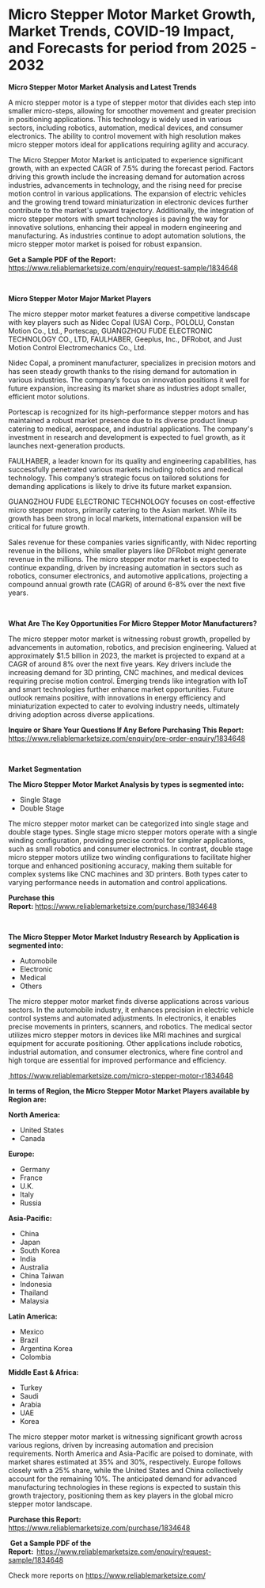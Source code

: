 <p><h1>Micro Stepper Motor Market Growth, Market Trends, COVID-19 Impact, and Forecasts for period from 2025 - 2032</h1></p><p><strong>Micro Stepper Motor Market Analysis and Latest Trends</strong></p>
<p><p>A micro stepper motor is a type of stepper motor that divides each step into smaller micro-steps, allowing for smoother movement and greater precision in positioning applications. This technology is widely used in various sectors, including robotics, automation, medical devices, and consumer electronics. The ability to control movement with high resolution makes micro stepper motors ideal for applications requiring agility and accuracy.</p><p>The Micro Stepper Motor Market is anticipated to experience significant growth, with an expected CAGR of 7.5% during the forecast period. Factors driving this growth include the increasing demand for automation across industries, advancements in technology, and the rising need for precise motion control in various applications. The expansion of electric vehicles and the growing trend toward miniaturization in electronic devices further contribute to the market's upward trajectory. Additionally, the integration of micro stepper motors with smart technologies is paving the way for innovative solutions, enhancing their appeal in modern engineering and manufacturing. As industries continue to adopt automation solutions, the micro stepper motor market is poised for robust expansion.</p></p>
<p><strong>Get a Sample PDF of the Report:&nbsp;</strong> <a href="https://www.reliablemarketsize.com/enquiry/request-sample/1834648?utm_campaign=3120&utm_medium=2&utm_source=Github&utm_content=ia&utm_term=06042025&utm_id=micro-stepper-motor">https://www.reliablemarketsize.com/enquiry/request-sample/1834648</a></p>
<p>&nbsp;</p>
<p><strong>Micro Stepper Motor Major Market Players</strong></p>
<p><p>The micro stepper motor market features a diverse competitive landscape with key players such as Nidec Copal (USA) Corp., POLOLU, Constan Motion Co., Ltd., Portescap, GUANGZHOU FUDE ELECTRONIC TECHNOLOGY CO., LTD, FAULHABER, Geeplus, Inc., DFRobot, and Just Motion Control Electromechanics Co., Ltd. </p><p>Nidec Copal, a prominent manufacturer, specializes in precision motors and has seen steady growth thanks to the rising demand for automation in various industries. The company’s focus on innovation positions it well for future expansion, increasing its market share as industries adopt smaller, efficient motor solutions.</p><p>Portescap is recognized for its high-performance stepper motors and has maintained a robust market presence due to its diverse product lineup catering to medical, aerospace, and industrial applications. The company's investment in research and development is expected to fuel growth, as it launches next-generation products.</p><p>FAULHABER, a leader known for its quality and engineering capabilities, has successfully penetrated various markets including robotics and medical technology. This company’s strategic focus on tailored solutions for demanding applications is likely to drive its future market expansion.</p><p>GUANGZHOU FUDE ELECTRONIC TECHNOLOGY focuses on cost-effective micro stepper motors, primarily catering to the Asian market. While its growth has been strong in local markets, international expansion will be critical for future growth. </p><p>Sales revenue for these companies varies significantly, with Nidec reporting revenue in the billions, while smaller players like DFRobot might generate revenue in the millions. The micro stepper motor market is expected to continue expanding, driven by increasing automation in sectors such as robotics, consumer electronics, and automotive applications, projecting a compound annual growth rate (CAGR) of around 6-8% over the next five years.</p></p>
<p>&nbsp;</p>
<p><strong>What Are The Key Opportunities For Micro Stepper Motor Manufacturers?</strong></p>
<p><p>The micro stepper motor market is witnessing robust growth, propelled by advancements in automation, robotics, and precision engineering. Valued at approximately $1.5 billion in 2023, the market is projected to expand at a CAGR of around 8% over the next five years. Key drivers include the increasing demand for 3D printing, CNC machines, and medical devices requiring precise motion control. Emerging trends like integration with IoT and smart technologies further enhance market opportunities. Future outlook remains positive, with innovations in energy efficiency and miniaturization expected to cater to evolving industry needs, ultimately driving adoption across diverse applications.</p></p>
<p><strong>Inquire or Share Your Questions If Any Before Purchasing This Report:</strong> <a href="https://www.reliablemarketsize.com/enquiry/pre-order-enquiry/1834648?utm_campaign=3120&utm_medium=2&utm_source=Github&utm_content=ia&utm_term=06042025&utm_id=micro-stepper-motor">https://www.reliablemarketsize.com/enquiry/pre-order-enquiry/1834648</a></p>
<p>&nbsp;</p>
<p><strong>Market Segmentation</strong></p>
<p><strong>The Micro Stepper Motor Market Analysis by types is segmented into:</strong></p>
<p><ul><li>Single Stage</li><li>Double Stage</li></ul></p>
<p><p>The micro stepper motor market can be categorized into single stage and double stage types. Single stage micro stepper motors operate with a single winding configuration, providing precise control for simpler applications, such as small robotics and consumer electronics. In contrast, double stage micro stepper motors utilize two winding configurations to facilitate higher torque and enhanced positioning accuracy, making them suitable for complex systems like CNC machines and 3D printers. Both types cater to varying performance needs in automation and control applications.</p></p>
<p><strong>Purchase this Report:&nbsp;</strong><a href="https://www.reliablemarketsize.com/purchase/1834648?utm_campaign=3120&utm_medium=2&utm_source=Github&utm_content=ia&utm_term=06042025&utm_id=micro-stepper-motor">https://www.reliablemarketsize.com/purchase/1834648</a></p>
<p>&nbsp;</p>
<p><strong>The Micro Stepper Motor Market Industry Research by Application is segmented into:</strong></p>
<p><ul><li>Automobile</li><li>Electronic</li><li>Medical</li><li>Others</li></ul></p>
<p><p>The micro stepper motor market finds diverse applications across various sectors. In the automobile industry, it enhances precision in electric vehicle control systems and automated adjustments. In electronics, it enables precise movements in printers, scanners, and robotics. The medical sector utilizes micro stepper motors in devices like MRI machines and surgical equipment for accurate positioning. Other applications include robotics, industrial automation, and consumer electronics, where fine control and high torque are essential for improved performance and efficiency.</p></p>
<p><a href="https://www.reliablemarketsize.com/micro-stepper-motor-r1834648?utm_campaign=3120&utm_medium=2&utm_source=Github&utm_content=ia&utm_term=06042025&utm_id=micro-stepper-motor">&nbsp;https://www.reliablemarketsize.com/micro-stepper-motor-r1834648</a></p>
<p><strong>In terms of Region, the Micro Stepper Motor Market Players available by Region are:</strong></p>
<p>
    <p> <strong> North America: </strong>
        <ul>
            <li>United States</li>
            <li>Canada</li>
        </ul>
        </p> 
    <p> <strong> Europe: </strong>
        <ul>
            <li>Germany</li>
            <li>France</li>
            <li>U.K.</li>
            <li>Italy</li>
            <li>Russia</li>
        </ul>
        </p> 
    <p> <strong> Asia-Pacific: </strong>
        <ul>
            <li>China</li>
            <li>Japan</li>
            <li>South Korea</li>
            <li>India</li>
            <li>Australia</li>
            <li>China Taiwan</li>
            <li>Indonesia</li>
            <li>Thailand</li>
            <li>Malaysia</li>
        </ul>
        </p> 
    <p> <strong> Latin America: </strong>
        <ul>
            <li>Mexico</li>
            <li>Brazil</li>
            <li>Argentina Korea</li>
            <li>Colombia</li>
        </ul>
        </p> 
    <p> <strong> Middle East & Africa: </strong>
        <ul>
            <li>Turkey</li>
            <li>Saudi</li>
            <li>Arabia</li>
            <li>UAE</li>
            <li>Korea</li>
        </ul>
    </p>
    </p>
<p><p>The micro stepper motor market is witnessing significant growth across various regions, driven by increasing automation and precision requirements. North America and Asia-Pacific are poised to dominate, with market shares estimated at 35% and 30%, respectively. Europe follows closely with a 25% share, while the United States and China collectively account for the remaining 10%. The anticipated demand for advanced manufacturing technologies in these regions is expected to sustain this growth trajectory, positioning them as key players in the global micro stepper motor landscape.</p></p>
<p><strong>Purchase this Report: </strong><a href="https://www.reliablemarketsize.com/purchase/1834648?utm_campaign=3120&utm_medium=2&utm_source=Github&utm_content=ia&utm_term=06042025&utm_id=micro-stepper-motor">https://www.reliablemarketsize.com/purchase/1834648</a></p>
<p>&nbsp;<strong>Get a Sample PDF of the Report:&nbsp;&nbsp;</strong><a href="https://www.reliablemarketsize.com/enquiry/request-sample/1834648?utm_campaign=3120&utm_medium=2&utm_source=Github&utm_content=ia&utm_term=06042025&utm_id=micro-stepper-motor">https://www.reliablemarketsize.com/enquiry/request-sample/1834648</a></p>
<p><strong></strong></p>
<p>Check more reports on <a href="https://www.reliablemarketsize.com/?utm_campaign=3120&utm_medium=2&utm_source=Github&utm_content=ia&utm_term=06042025&utm_id=micro-stepper-motor">https://www.reliablemarketsize.com/</a></p>